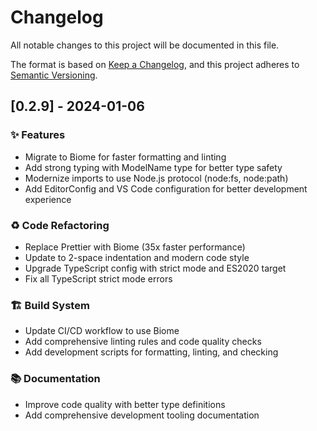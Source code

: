 # Changelog

All notable changes to this project will be documented in this file.

The format is based on [Keep a Changelog](https://keepachangelog.com/en/1.0.0/),
and this project adheres to [Semantic Versioning](https://semver.org/spec/v2.0.0.html).

## [0.2.9] - 2024-01-06

### ✨ Features

- Migrate to Biome for faster formatting and linting
- Add strong typing with ModelName type for better type safety
- Modernize imports to use Node.js protocol (node:fs, node:path)
- Add EditorConfig and VS Code configuration for better development experience

### ♻️ Code Refactoring

- Replace Prettier with Biome (35x faster performance)
- Update to 2-space indentation and modern code style
- Upgrade TypeScript config with strict mode and ES2020 target
- Fix all TypeScript strict mode errors

### 🏗️ Build System

- Update CI/CD workflow to use Biome
- Add comprehensive linting rules and code quality checks
- Add development scripts for formatting, linting, and checking

### 📚 Documentation

- Improve code quality with better type definitions
- Add comprehensive development tooling documentation



